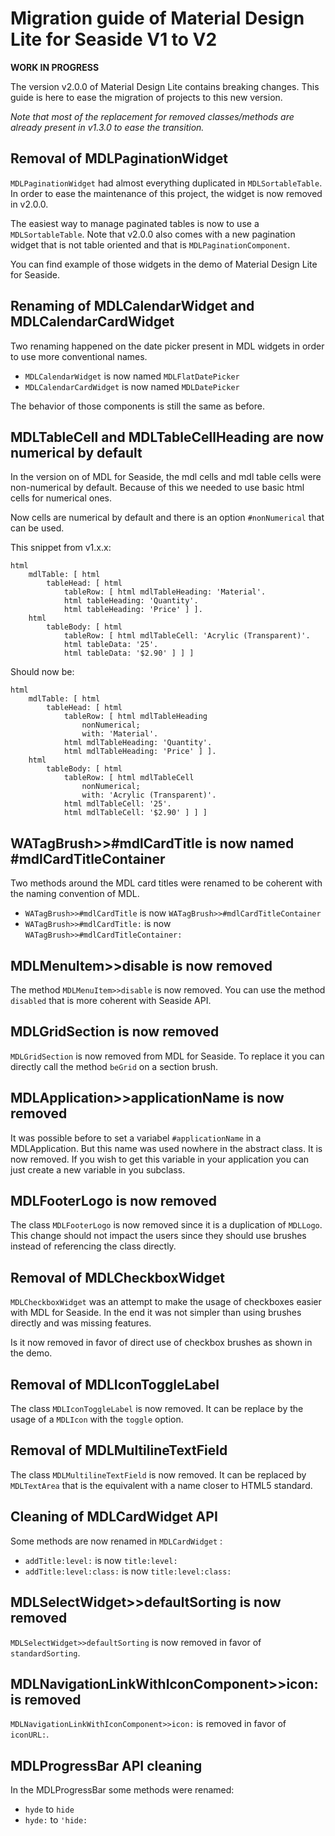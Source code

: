 # Migration guide of Material Design Lite for Seaside V1 to V2

**WORK IN PROGRESS**

The version v2.0.0 of Material Design Lite contains breaking changes. This guide is here to ease the migration of projects to this new version. 

*Note that most of the replacement for removed classes/methods are already present in v1.3.0 to ease the transition.*

## Removal of MDLPaginationWidget

`MDLPaginationWidget` had almost everything duplicated in `MDLSortableTable`. In order to ease the maintenance of this project, the widget is now removed in v2.0.0.

The easiest way to manage paginated tables is now to use a `MDLSortableTable`. Note that v2.0.0 also comes with a new pagination widget that is not table oriented and that is `MDLPaginationComponent`.

You can find example of those widgets in the demo of Material Design Lite for Seaside.

## Renaming of MDLCalendarWidget and MDLCalendarCardWidget

Two renaming happened on the date picker present in MDL widgets in order to use more conventional names. 

- `MDLCalendarWidget` is now named `MDLFlatDatePicker`
- `MDLCalendarCardWidget` is now named `MDLDatePicker`

The behavior of those components is still the same as before.

## MDLTableCell and MDLTableCellHeading are now numerical by default

In the version on of MDL for Seaside, the mdl cells and mdl table cells were non-numerical by default. Because of this we needed to use basic html cells for numerical ones. 

Now cells are numerical by default and there is an option `#nonNumerical` that can be used. 

This snippet from v1.x.x:

```Smalltalk
html
	mdlTable: [ html
		tableHead: [ html
			tableRow: [ html mdlTableHeading: 'Material'.
			html tableHeading: 'Quantity'.
			html tableHeading: 'Price' ] ].
	html
		tableBody: [ html
			tableRow: [ html mdlTableCell: 'Acrylic (Transparent)'.
			html tableData: '25'.
			html tableData: '$2.90' ] ] ]
``` 

Should now be:


```Smalltalk
html
	mdlTable: [ html
		tableHead: [ html
			tableRow: [ html mdlTableHeading
				nonNumerical;
				with: 'Material'.
			html mdlTableHeading: 'Quantity'.
			html mdlTableHeading: 'Price' ] ].
	html
		tableBody: [ html
			tableRow: [ html mdlTableCell
				nonNumerical;
				with: 'Acrylic (Transparent)'.
			html mdlTableCell: '25'.
			html mdlTableCell: '$2.90' ] ] ]
``` 



## WATagBrush>>#mdlCardTitle is now named #mdlCardTitleContainer

Two methods around the MDL card titles were renamed to be coherent with the naming convention of MDL.

- `WATagBrush>>#mdlCardTitle` is now `WATagBrush>>#mdlCardTitleContainer`
- `WATagBrush>>#mdlCardTitle:` is now `WATagBrush>>#mdlCardTitleContainer:`

## MDLMenuItem>>disable is now removed

The method `MDLMenuItem>>disable` is now removed. You can use the method `disabled` that is more coherent with Seaside API.

## MDLGridSection is now removed

`MDLGridSection` is now removed from MDL for Seaside. To replace it you can directly call the method `beGrid` on a section brush.
 
## MDLApplication>>applicationName is now removed

It was possible before to set a variabel `#applicationName` in a MDLApplication. But this name was used nowhere in the abstract class. It is now removed. If you wish to get this variable in your application you can just create a new variable in you subclass.

## MDLFooterLogo is now removed

The class `MDLFooterLogo` is now removed since it is a duplication of `MDLLogo`. This change should not impact the users since they should use brushes instead of referencing the class directly.

## Removal of MDLCheckboxWidget

`MDLCheckboxWidget` was an attempt to make the usage of checkboxes easier with MDL for Seaside. In the end it was not simpler than using brushes directly and was missing features. 

Is it now removed in favor of direct use of checkbox brushes as shown in the demo.

## Removal of MDLIconToggleLabel

The class `MDLIconToggleLabel` is now removed. It can be replace by the usage of a `MDLIcon` with the `toggle` option. 

## Removal of MDLMultilineTextField

The class `MDLMultilineTextField` is now removed. It can be replaced by `MDLTextArea` that is the equivalent with a name closer to HTML5 standard.

## Cleaning of MDLCardWidget API

Some methods are now renamed in `MDLCardWidget` :
- `addTitle:level:` is now `title:level:`
- `addTitle:level:class:` is now `title:level:class:`

## MDLSelectWidget>>defaultSorting is now removed

`MDLSelectWidget>>defaultSorting` is now removed in favor of `standardSorting`.

## MDLNavigationLinkWithIconComponent>>icon: is removed

`MDLNavigationLinkWithIconComponent>>icon:` is removed in favor of `iconURL:`.

## MDLProgressBar API cleaning

In the MDLProgressBar some methods were renamed:
- `hyde` to `hide`
- `hyde:` to `'hide:`

  